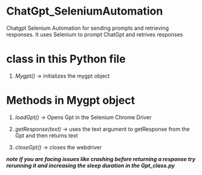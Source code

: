 # ChatGpt_SeleniumAutomation
Chatgpt Selenium Automation for sending prompts and retrieving responses. It uses Selenium to prompt ChatGpt and retrives responses 
# class in this Python file 
1. *Mygpt()* -> initializes the mygpt object
# Methods in Mygpt object
1. *loadGpt()* -> Opens Gpt in the Selenium Chrome Driver

2. *getResponse(text)* -> uses the text argument to getResponse from the Gpt and then returns text

3. *closeGpt()* -> closes the webdriver

***note if you are facing issues like crashing before returning a response try rerunning it and increasing the sleep duration in the Gpt_class.py***
